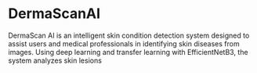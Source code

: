 # DermaScanAI
DermaScan AI is an intelligent skin condition detection system designed to assist users and medical professionals in identifying skin diseases from images. Using deep learning and transfer learning with EfficientNetB3, the system analyzes skin lesions
